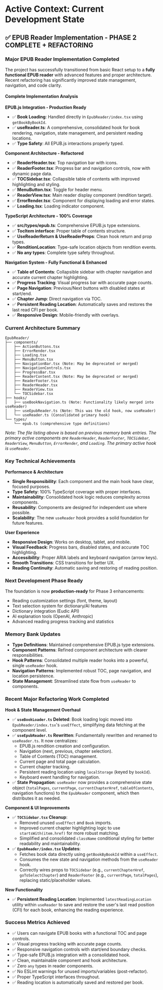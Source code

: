 # Active Context: Current Development State

## ✅ **EPUB Reader Implementation - PHASE 2 COMPLETE + REFACTORING**

### **Major EPUB Reader Implementation Completed**

The project has successfully transitioned from basic React setup to a **fully functional EPUB reader** with advanced features and proper architecture. Recent refactoring has significantly improved state management, navigation, and code clarity.

#### **Complete Implementation Analysis**

**EPUB.js Integration - Production Ready**

- ✅ **Book Loading**: Handled directly in `EpubReader/index.tsx` using `getBookByBookId`.
- ✅ **useReader.ts**: A comprehensive, consolidated hook for book rendering, navigation, state management, and persistent reading locations.
- ✅ **Type Safety**: All EPUB.js interactions properly typed.

**Component Architecture - Refactored**

- ✅ **ReaderHeader.tsx**: Top navigation bar with icons.
- ✅ **ReaderFooter.tsx**: Progress bar and navigation controls, now with dynamic page data.
- ✅ **TOCSidebar.tsx**: Collapsible table of contents with improved highlighting and styling.
- ✅ **MenuButton.tsx**: Toggle for header menu.
- ✅ **ReaderView.tsx**: Main reader display component (rendition target).
- ✅ **ErrorRender.tsx**: Component for displaying loading and error states.
- ✅ **Loading.tsx**: Loading indicator component.

**TypeScript Architecture - 100% Coverage**

- ✅ **src/types/epub.ts**: Comprehensive EPUB.js type extensions.
- ✅ **TocItem interface**: Proper table of contents structure.
- ✅ **UseReaderReturn & UseReaderProps**: Clean hook return and prop types.
- ✅ **RenditionLocation**: Type-safe location objects from rendition events.
- ✅ **No any types**: Complete type safety throughout.

**Navigation System - Fully Functional & Enhanced**

- ✅ **Table of Contents**: Collapsible sidebar with chapter navigation and accurate current chapter highlighting.
- ✅ **Progress Tracking**: Visual progress bar with accurate page counts.
- ✅ **Page Navigation**: Previous/Next buttons with disabled states at start/end.
- ✅ **Chapter Jump**: Direct navigation via TOC.
- ✅ **Persistent Reading Location**: Automatically saves and restores the last read CFI per book.
- ✅ **Responsive Design**: Mobile-friendly with overlays.

### **Current Architecture Summary**

```
EpubReader/
├── components/
│   ├── ActionButtons.tsx
│   ├── ErrorRender.tsx
│   ├── Loading.tsx
│   ├── MenuButton.tsx
│   ├── NavigationBar.tsx (Note: May be deprecated or merged)
│   ├── NavigationControls.tsx
│   ├── ProgressBar.tsx
│   ├── ReaderContent.tsx (Note: May be deprecated or merged)
│   ├── ReaderFooter.tsx
│   ├── ReaderHeader.tsx
│   ├── ReaderView.tsx
│   └── TOCSidebar.tsx
├── hooks/
│   ├── useBookNavigation.ts (Note: Functionality likely merged into useReader)
│   ├── useEpubReader.ts (Note: This was the old hook, now useReader)
│   └── useReader.ts (Consolidated primary hook)
└── types/
    └── epub.ts (comprehensive type definitions)
```

_Note: The file listing above is based on previous memory bank entries. The primary active components are `ReaderHeader`, `ReaderFooter`, `TOCSidebar`, `ReaderView`, `MenuButton`, `ErrorRender`, and `Loading`. The primary active hook is `useReader`._

### **Key Technical Achievements**

**Performance & Architecture**

- **Single Responsibility**: Each component and the main hook have clear, focused purposes.
- **Type Safety**: 100% TypeScript coverage with proper interfaces.
- **Maintainability**: Consolidated hook logic reduces complexity across components.
- **Reusability**: Components are designed for independent use where possible.
- **Scalability**: The new `useReader` hook provides a solid foundation for future features.

**User Experience**

- **Responsive Design**: Works on desktop, tablet, and mobile.
- **Visual Feedback**: Progress bars, disabled states, and accurate TOC highlighting.
- **Accessibility**: Proper ARIA labels and keyboard navigation (arrow keys).
- **Smooth Transitions**: CSS transitions for better UX.
- **Reading Continuity**: Automatic saving and restoring of reading position.

### **Next Development Phase Ready**

The foundation is now **production-ready** for Phase 3 enhancements:

- Reading customization settings (font, theme, layout)
- Text selection system for dictionary/AI features
- Dictionary integration (Eudic API)
- AI explanation tools (OpenAI, Anthropic)
- Advanced reading progress tracking and statistics

### **Memory Bank Updates**

- **Type Definitions**: Maintained comprehensive EPUB.js type extensions.
- **Component Patterns**: Refined component architecture with clearer responsibilities.
- **Hook Patterns**: Consolidated multiple reader hooks into a powerful, single `useReader` hook.
- **Navigation Patterns**: Implemented robust TOC, page navigation, and location persistence.
- **State Management**: Streamlined state flow from `useReader` to components.

### **Recent Major Refactoring Work Completed**

**Hook & State Management Overhaul**

- ✅ **`useBookLoader.ts` Deleted**: Book loading logic moved into `EpubReader/index.tsx`'s `useEffect`, simplifying data fetching at the component level.
- ✅ **`useEpubReader.ts` Rewritten**: Fundamentally rewritten and renamed to `useReader.ts`. It now centralizes:
  - EPUB.js rendition creation and configuration.
  - Navigation (next, previous, chapter selection).
  - Table of Contents (TOC) management.
  - Current page and total page calculation.
  - Current chapter tracking.
  - Persistent reading location using `localStorage` (keyed by `bookId`).
  - Keyboard event handling for navigation.
- ✅ **State Propagation**: `useReader` now provides a comprehensive state object (`totalPages`, `currentPage`, `currentChapterHref`, `tableOfContents`, navigation functions) to the `EpubReader` component, which then distributes it as needed.

**Component & UI Improvements**

- ✅ **`TOCSidebar.tsx` Cleanup**:
  - Removed unused `useEffect` and `Book` imports.
  - Improved current chapter highlighting logic to use `startsWith(item.href)` for more robust matching.
  - Simplified and consolidated `className` conditional styling for better readability and maintainability.
- ✅ **`EpubReader/index.tsx` Updates**:
  - Fetches book data directly using `getBookByBookId` within a `useEffect`.
  - Consumes the new state and navigation methods from the `useReader` hook.
  - Correctly wires props to `TOCSidebar` (e.g., `currentChapterHref`, `goToSelectChapter`) and `ReaderFooter` (e.g., `currentPage`, `totalPages`), replacing static/placeholder values.

**New Functionality**

- ✅ **Persistent Reading Location**: Implemented `latestReadingLocation` utility within `useReader` to save and restore the user's last read position (CFI) for each book, enhancing the reading experience.

### **Success Metrics Achieved**

- ✅ Users can navigate EPUB books with a functional TOC and page controls.
- ✅ Visual progress tracking with accurate page counts.
- ✅ Responsive navigation controls with start/end boundary checks.
- ✅ Type-safe EPUB.js integration with a consolidated hook.
- ✅ Clean, maintainable component and hook architecture.
- ✅ Zero `any` types in reader components.
- ✅ No ESLint warnings for unused imports/variables (post-refactor).
- ✅ Proper TypeScript interfaces throughout.
- ✅ Reading location is automatically saved and restored per book.
